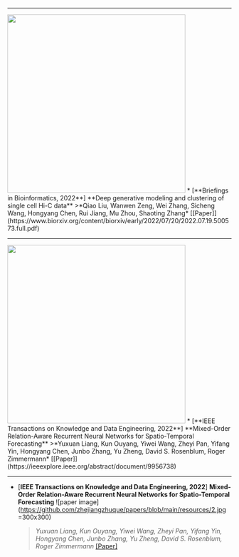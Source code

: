 
---

<img src="https://github.com/zhejiangzhuque/papers/blob/main/resources/1.png" width="400"/>
* [**Briefings in Bioinformatics, 2022**] **Deep generative modeling and clustering of single cell Hi-C data**
  >*Qiao Liu, Wanwen Zeng, Wei Zhang, Sicheng Wang, Hongyang Chen, Rui Jiang, Mu Zhou, Shaoting Zhang* [[Paper]](https://www.biorxiv.org/content/biorxiv/early/2022/07/20/2022.07.19.500573.full.pdf)

---

<img src="https://github.com/zhejiangzhuque/papers/blob/main/resources/2.jpg" width="400"/>
* [**IEEE Transactions on Knowledge and Data Engineering, 2022**] **Mixed-Order Relation-Aware Recurrent Neural Networks for Spatio-Temporal Forecasting**
  >*Yuxuan Liang, Kun Ouyang, Yiwei Wang, Zheyi Pan, Yifang Yin, Hongyang Chen, Junbo Zhang, Yu Zheng, David S. Rosenblum, Roger Zimmermann* [[Paper]](https://ieeexplore.ieee.org/abstract/document/9956738)

---

* [**IEEE Transactions on Knowledge and Data Engineering, 2022**] **Mixed-Order Relation-Aware Recurrent Neural Networks for Spatio-Temporal Forecasting**
![paper image](https://github.com/zhejiangzhuque/papers/blob/main/resources/2.jpg =300x300)
  >*Yuxuan Liang, Kun Ouyang, Yiwei Wang, Zheyi Pan, Yifang Yin, Hongyang Chen, Junbo Zhang, Yu Zheng, David S. Rosenblum, Roger Zimmermann* [[Paper]](https://ieeexplore.ieee.org/abstract/document/9956738)